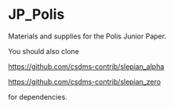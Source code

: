 # JP_Polis

Materials and supplies for the Polis Junior Paper.

You should also clone

https://github.com/csdms-contrib/slepian_alpha

https://github.com/csdms-contrib/slepian_zero

for dependencies.

